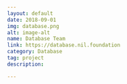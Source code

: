 ```yaml
---
layout: default
date: 2018-09-01
img: database.png
alt: image-alt
name: Database Team
link: https://database.nil.foundation
category: Database
tag: project
description: 

---
```


